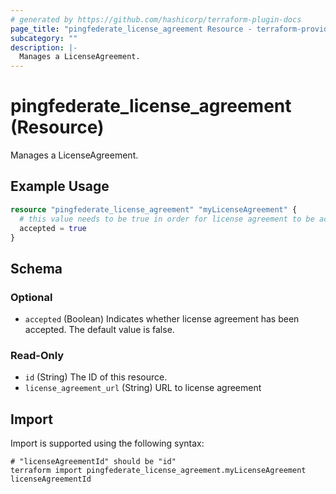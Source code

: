 ```yaml
---
# generated by https://github.com/hashicorp/terraform-plugin-docs
page_title: "pingfederate_license_agreement Resource - terraform-provider-pingfederate"
subcategory: ""
description: |-
  Manages a LicenseAgreement.
---
```


# pingfederate_license_agreement (Resource)

Manages a LicenseAgreement.

## Example Usage

```terraform
resource "pingfederate_license_agreement" "myLicenseAgreement" {
  # this value needs to be true in order for license agreement to be accepted
  accepted = true
}
```

<!-- schema generated by tfplugindocs -->
## Schema

### Optional

- `accepted` (Boolean) Indicates whether license agreement has been accepted. The default value is false.

### Read-Only

- `id` (String) The ID of this resource.
- `license_agreement_url` (String) URL to license agreement

## Import

Import is supported using the following syntax:

```shell
# "licenseAgreementId" should be "id"
terraform import pingfederate_license_agreement.myLicenseAgreement licenseAgreementId
```

